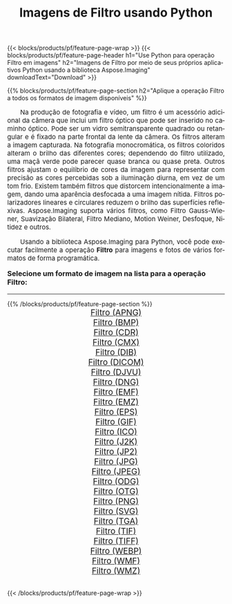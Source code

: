 ﻿---
title: Imagens de Filtro usando Python 
weight: 3920
url: /pt/python-net/filter/ 
lang: pt
langdirlevel: 2
locales: zh-hans,ja,it,ru,de,es,fr,nl,id,lt,pl,pt,vi,tr,ko,zh-hant,ar,hi,th,sv,cs,uk,he
description: Aplicando a biblioteca Aspose.Imaging a imagens e fotos de Filtro usando seus próprios aplicativos Python e APIs de servidor.
---

{{< blocks/products/pf/feature-page-wrap >}}
{{< blocks/products/pf/feature-page-header h1="Use Python para operação Filtro em imagens" h2="Imagens de Filtro por meio de seus próprios aplicativos Python usando a biblioteca Aspose.Imaging" downloadText="Download" >}}


{{% blocks/products/pf/feature-page-section  h2="Aplique a operação Filtro a todos os formatos de imagem disponíveis" %}}
<p align="justify" style="text-indent:2em;font-size:15px;">
Na produção de fotografia e vídeo, um filtro é um acessório adicional da câmera que inclui um filtro óptico que pode ser inserido no caminho óptico. Pode ser um vidro semitransparente quadrado ou retangular e é fixado na parte frontal da lente da câmera. Os filtros alteram a imagem capturada. Na fotografia monocromática, os filtros coloridos alteram o brilho das diferentes cores; dependendo do filtro utilizado, uma maçã verde pode parecer quase branca ou quase preta. Outros filtros ajustam o equilíbrio de cores da imagem para representar com precisão as cores percebidas sob a iluminação diurna, em vez de um tom frio. Existem também filtros que distorcem intencionalmente a imagem, dando uma aparência desfocada a uma imagem nítida. Filtros polarizadores lineares e circulares reduzem o brilho das superfícies reflexivas. Aspose.Imaging suporta vários filtros, como Filtro Gauss-Wiener, Suavização Bilateral, Filtro Mediano, Motion Weiner, Desfoque, Nitidez e outros.
</p>
<p align="justify" style="text-indent:2em;font-size:15px;">
Usando a biblioteca Aspose.Imaging para Python, você pode executar facilmente a operação <b>Filtro</b> para imagens e fotos de vários formatos de forma programática.
</p>
<h3 style="margin-top:16px;">
Selecione um formato de imagem na lista para a operação Filtro:
</h3>
<hr/>
{{% /blocks/products/pf/feature-page-section %}}
<div class="container-fluid productfamilypage bg-gray">
    <div class="convertypes bg-gray agp-content section">
        <div class="container">
		<div class="row other-converters" style="gap: 10px;font-size: 19px;text-align:center;">
		    <div class='col-md-3 other-converter remove-lp remove-rp'><a href="/imaging/pt/python-net/filter/apng/" style="padding:15px;">Filtro (APNG)</a></div><div class='col-md-3 other-converter remove-lp remove-rp'><a href="/imaging/pt/python-net/filter/bmp/" style="padding:15px;">Filtro (BMP)</a></div><div class='col-md-3 other-converter remove-lp remove-rp'><a href="/imaging/pt/python-net/filter/cdr/" style="padding:15px;">Filtro (CDR)</a></div><div class='col-md-3 other-converter remove-lp remove-rp'><a href="/imaging/pt/python-net/filter/cmx/" style="padding:15px;">Filtro (CMX)</a></div><div class='col-md-3 other-converter remove-lp remove-rp'><a href="/imaging/pt/python-net/filter/dib/" style="padding:15px;">Filtro (DIB)</a></div><div class='col-md-3 other-converter remove-lp remove-rp'><a href="/imaging/pt/python-net/filter/dicom/" style="padding:15px;">Filtro (DICOM)</a></div><div class='col-md-3 other-converter remove-lp remove-rp'><a href="/imaging/pt/python-net/filter/djvu/" style="padding:15px;">Filtro (DJVU)</a></div><div class='col-md-3 other-converter remove-lp remove-rp'><a href="/imaging/pt/python-net/filter/dng/" style="padding:15px;">Filtro (DNG)</a></div><div class='col-md-3 other-converter remove-lp remove-rp'><a href="/imaging/pt/python-net/filter/emf/" style="padding:15px;">Filtro (EMF)</a></div><div class='col-md-3 other-converter remove-lp remove-rp'><a href="/imaging/pt/python-net/filter/emz/" style="padding:15px;">Filtro (EMZ)</a></div><div class='col-md-3 other-converter remove-lp remove-rp'><a href="/imaging/pt/python-net/filter/eps/" style="padding:15px;">Filtro (EPS)</a></div><div class='col-md-3 other-converter remove-lp remove-rp'><a href="/imaging/pt/python-net/filter/gif/" style="padding:15px;">Filtro (GIF)</a></div><div class='col-md-3 other-converter remove-lp remove-rp'><a href="/imaging/pt/python-net/filter/ico/" style="padding:15px;">Filtro (ICO)</a></div><div class='col-md-3 other-converter remove-lp remove-rp'><a href="/imaging/pt/python-net/filter/j2k/" style="padding:15px;">Filtro (J2K)</a></div><div class='col-md-3 other-converter remove-lp remove-rp'><a href="/imaging/pt/python-net/filter/jp2/" style="padding:15px;">Filtro (JP2)</a></div><div class='col-md-3 other-converter remove-lp remove-rp'><a href="/imaging/pt/python-net/filter/jpg/" style="padding:15px;">Filtro (JPG)</a></div><div class='col-md-3 other-converter remove-lp remove-rp'><a href="/imaging/pt/python-net/filter/jpeg/" style="padding:15px;">Filtro (JPEG)</a></div><div class='col-md-3 other-converter remove-lp remove-rp'><a href="/imaging/pt/python-net/filter/odg/" style="padding:15px;">Filtro (ODG)</a></div><div class='col-md-3 other-converter remove-lp remove-rp'><a href="/imaging/pt/python-net/filter/otg/" style="padding:15px;">Filtro (OTG)</a></div><div class='col-md-3 other-converter remove-lp remove-rp'><a href="/imaging/pt/python-net/filter/png/" style="padding:15px;">Filtro (PNG)</a></div><div class='col-md-3 other-converter remove-lp remove-rp'><a href="/imaging/pt/python-net/filter/svg/" style="padding:15px;">Filtro (SVG)</a></div><div class='col-md-3 other-converter remove-lp remove-rp'><a href="/imaging/pt/python-net/filter/tga/" style="padding:15px;">Filtro (TGA)</a></div><div class='col-md-3 other-converter remove-lp remove-rp'><a href="/imaging/pt/python-net/filter/tif/" style="padding:15px;">Filtro (TIF)</a></div><div class='col-md-3 other-converter remove-lp remove-rp'><a href="/imaging/pt/python-net/filter/tiff/" style="padding:15px;">Filtro (TIFF)</a></div><div class='col-md-3 other-converter remove-lp remove-rp'><a href="/imaging/pt/python-net/filter/webp/" style="padding:15px;">Filtro (WEBP)</a></div><div class='col-md-3 other-converter remove-lp remove-rp'><a href="/imaging/pt/python-net/filter/wmf/" style="padding:15px;">Filtro (WMF)</a></div><div class='col-md-3 other-converter remove-lp remove-rp'><a href="/imaging/pt/python-net/filter/wmz/" style="padding:15px;">Filtro (WMZ)</a></div>
                </div>
        </div>
    </div>
</div>
<br/>

{{< /blocks/products/pf/feature-page-wrap >}}
